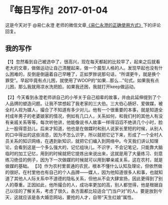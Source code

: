 # 『每日写作』2017-01-04

这是今天对于 @易仁永澄 老师的微信文章[《易仁永澄的正确使用方式》](http://mp.weixin.qq.com/s/wTdgpU2m8pjxH2FjJFqqkg)下的评论回复。

## 我的写作
【1】忽然看到自己被选中了，很高兴，现在每天都起的比较早了，起来之后就看老大的文章，做做运动让自己清醒起来，做一个晨型人格的人。发现早起也没有什么困难的，反倒是倒逼着自己早睡了，正如罗胖说那句话，“所谓更牛，就是换个罪受”。早起毕竟有点儿困，就使用了WOOP的“如果…那么…”句式。如果我有点儿困，那么我就用凉水洗把脸。如果我还困，我就打开keep做运动。

【2】今天看到永澄老师讲自己的小爷关于自己祖辈的故事，并由此延伸提到了个人品牌的塑造问题。让我不禁想起了我老家的三大伯。三大伯心肠好、爱做媒，被全村人视为媒人，撮合了不知道有多少对儿。他有一个很重要的本事，就是知道全村成年男子的老婆娘家的情况，例如有几口人，关系如何，和我们村的其他人有没有亲戚关系等等。每次听他讲，他能像说书人故事一样得滔滔不绝讲几个小时，脸上一股得意劲儿。后来才知道，他也是在做媒时和别人说家长里短的时候，从别人的口中得出的这些消息，因为不怎么识字，所以就把它记下来，形成了一个全村人员关系的知识网络，在遇到新知识，就把它们编入到网络中。今天我们讲认知理论，会看到这是一个多么强大的，记忆组块儿。不识字，不会记笔记，只能靠大脑临时的加工记忆，用到的时候就把它提炼出来说出来，这就是用了大量练习、刻意练习绝佳的例子，因为下一次做媒的时候就可以用到攀亲戚关系，这在农村，就是做媒的基础。
【3】作为农村里普通的农民，根本不懂什么认知及理论，但依然做的很好。在村里他也有自己的个人品牌——媒人，因为他知道很多人和事，也就知道了其他人人际关系中不道德的隐私关系，但他从不会大肆宣扬，因此更得到了别人的尊重。正因如此，他所撮合的人，成功率更加的高，别人都觉得，他是根据自己以往的了解关系，考虑了很久，各方面都比较适合“门当户对”的人。要是放到今天，这就应该是各大婚恋网站，要抢的人才，自带“天生红娘”属性。
